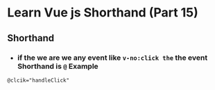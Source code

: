 # Learn Vue js Shorthand (Part 15)

## Shorthand

- ### if the we are we any event like `v-no:click the` the event Shorthand is `@` Example

```vue
@clcik="handleClick"
```
